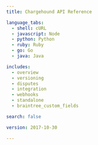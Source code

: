 ```yaml
---
title: Chargehound API Reference

language_tabs:
  - shell: cURL
  - javascript: Node
  - python: Python
  - ruby: Ruby
  - go: Go
  - java: Java

includes:
  - overview
  - versioning
  - disputes
  - integration
  - webhooks
  - standalone
  - braintree_custom_fields

search: false

version: 2017-10-30

---
```

